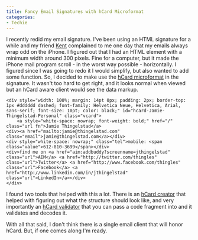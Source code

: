```yaml
---
title: Fancy Email Signatures with hCard Microformat
categories:
- Techie
---
```


I recently redid my email signature. I've been using an HTML signature for a while and my friend [Kent](http://www.thetangens.net/) complained to me one day that my emails always wrap odd on the iPhone. I figured out that I had an HTML element with a minimum width around 300 pixels. Fine for a computer, but it made the iPhone mail program scroll - in the worst way possible - horizontally.
I figured since I was going to redo it I would simplify, but also wanted to add some function. So, I decided to make use the [hCard microformat](http://microformats.org/wiki/hcard) in the signature. It wasn't too hard to get right, and it looks normal when viewed but an hCard aware client would see the data markup.



    
    
    <div style="width: 100%; margin: 14pt 0px; padding: 2px; border-top: 1px #dddddd dashed; font-family: Helvetica Neue, Helvetica, Arial, sans-serif; font-size: 10pt; color: black;" id="hcard-Jamie-Thingelstad-Personal" class="vcard">
    	<a style="white-space: nowrap; font-weight: bold;" href="/" class="url fn">Jamie Thingelstad</a>
    <div><a href="mailto:jamie@thingelstad.com" class="email">jamie@thingelstad.com</a></div>
    <div style="white-space: nowrap;" class="tel">mobile: <span class="value">612-810-3699</span></div>
    <div>find me on <a href="aim:addbuddy?screenname=jthingelstad" class="url">AIM</a> <a href="http://twitter.com/thingles" class="url">Twitter</a> <a href="http://www.facebook.com/thingles" class="url">Facebook</a> <a href="http://www.linkedin.com/in/jthingelstad" class="url">LinkedIn</a></div>
    </div>
    

I found two tools that helped with this a lot. There is an [hCard creator](http://microformats.org/code/hcard/creator) that helped with figuring out what the structure should look like, and very importantly an [hCard validator](http://hcard.geekhood.net/) that you can pass a code fragment into and it validates and decodes it.

With all that said, I don't think there is a single email client that will honor hCard. But, if one comes along I'm ready.
